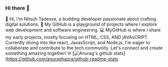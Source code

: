 ### Hi there 👋
  👋 Hi, I'm Nitsuh Tadesse, a budding developer passionate about crafting digital solutions. 🚀 My GitHub is a playground of projects where I explore web development and software engineering. 💻 MyGitHub is where i share my early projects, mostly focusing on HTML, CSS, AND jAVAsCRIPT. Currently diving into like react, JavasScript, and Node.js, I'm eager to collaborate and contribute to the tech community. Let's connect and create something amazing together! 🌐 
  [![Anurag's github stats](https://github-readme-stats.vercel.app/api?ntadesse01=anuraghazra)](https://github.com/anuraghazra/github-readme-stats
